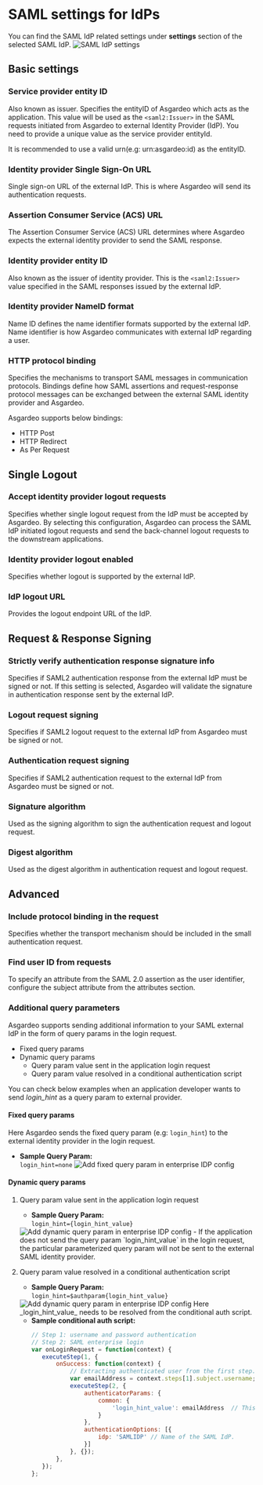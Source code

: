 # SAML settings for IdPs
You can find the SAML IdP related settings under **settings** section of the selected SAML IdP. 
<img :src="$withBase('/assets/img/guides/idp/saml-enterprise-idp/saml-settings.png')" alt="SAML IdP settings">

## Basic settings

### Service provider entity ID
Also known as  issuer. Specifies the entityID of Asgardeo which acts as the application. This value will be used as the `<saml2:Issuer>` in the SAML requests initiated from Asgardeo to external Identity Provider (IdP). You need to provide a unique value as the service provider entityId.

It is recommended to use a valid urn(e.g: urn:asgardeo:id) as the entityID. 

### Identity provider Single Sign-On URL
Single sign-on URL of the external IdP. This is where Asgardeo will send its authentication requests.

### Assertion Consumer Service (ACS) URL
The Assertion Consumer Service (ACS) URL determines where Asgardeo expects the external identity provider to send the SAML response.

### Identity provider entity ID
Also known as the issuer of identity provider. This is the `<saml2:Issuer>` value specified in the SAML responses issued by the external IdP. 

### Identity provider NameID format
Name ID defines the name identifier formats supported by the external IdP. Name identifier is how Asgardeo communicates with external IdP regarding a user.

### HTTP protocol binding
Specifies the mechanisms to transport SAML messages in communication protocols. Bindings define how SAML assertions and request-response protocol messages can be exchanged between the external SAML identity provider and Asgardeo.

Asgardeo supports below bindings:
- HTTP Post
- HTTP Redirect
- As Per Request

## Single Logout

### Accept identity provider logout requests
Specifies whether single logout request from the IdP must be accepted by Asgardeo. By selecting this configuration, Asgardeo can process the SAML IdP initiated logout requests and send the back-channel logout requests to the downstream applications.

### Identity provider logout enabled
Specifies whether logout is supported by the external IdP.

### IdP logout URL
Provides the logout endpoint URL of the IdP.

## Request & Response Signing

### Strictly verify authentication response signature info
Specifies if SAML2 authentication response from the external IdP must be signed or not. If this setting is selected, Asgardeo will validate the signature in authentication response sent by the external IdP.

### Logout request signing
Specifies if SAML2 logout request to the external IdP from Asgardeo must be signed or not.

### Authentication request signing
Specifies if SAML2 authentication request to the external IdP from Asgardeo must be signed or not.

### Signature algorithm
Used as the signing algorithm to sign the authentication request and logout request.

### Digest algorithm
Used as the digest algorithm in authentication request and logout request. 

## Advanced

### Include protocol binding in the request
Specifies whether the transport mechanism should be included in the small authentication request.

### Find user ID from requests
To specify an attribute from the SAML 2.0 assertion as the user identifier, configure the subject attribute from the attributes section.

### Additional query parameters
Asgardeo supports sending additional information to your SAML external IdP in the form of query params in the login request.
- Fixed query params
- Dynamic query params
  - Query param value sent in the application login request
  - Query param value resolved in a conditional authentication script

You can check below examples when an application developer wants to send _login_hint_ as a query param to external provider.

#### Fixed query params    
Here Asgardeo sends the fixed query param (e.g: `login_hint`) to the external identity provider in the login request.    
   - **Sample Query Param:**   
    `login_hint=none`
      <img :src="$withBase('/assets/img/guides/idp/saml-enterprise-idp/queryparam/fixed-query-param.png')" alt="Add fixed query param in enterprise IDP config">
#### Dynamic query params
1.  Query param value sent in the application login request
    - **Sample Query Param:**     
       `login_hint={login_hint_value}` 
      <br> 
    <img :src="$withBase('/assets/img/guides/idp/saml-enterprise-idp/queryparam/dynamic_query_param.png')" alt="Add dynamic query param in enterprise IDP config"> 
    - If the application does not send the query param `login_hint_value` in the login request, the particular parameterized query param  will not be sent to the external SAML identity provider.
                   
2. Query param value resolved in a conditional authentication script
   - **Sample Query Param:**     
    `login_hint=$authparam{login_hint_value}` 
    <img :src="$withBase('/assets/img/guides/idp/saml-enterprise-idp/queryparam/dynamic_query_param_from_conditional_auth.png')" alt="Add dynamic query param in enterprise IDP config"> 
    Here _login_hint_value_ needs to be resolved from the conditional auth script.
    <br>  
    
   - **Sample conditional auth script:**  
       ```js
      // Step 1: username and password authentication  
      // Step 2: SAML enterprise login  
      var onLoginRequest = function(context) {
          executeStep(1, {
              onSuccess: function(context) {
                  // Extracting authenticated user from the first step.
                  var emailAddress = context.steps[1].subject.username;
                  executeStep(2, {
                      authenticatorParams: {
                          common: {
                              'login_hint_value': emailAddress  // This is where we resolve the dynamic query param.
                          }
                      },
                      authenticationOptions: [{
                          idp: 'SAMLIDP' // Name of the SAML IdP.
                      }]
                  }, {});
              },
          });
      };
      ```
      <br>
